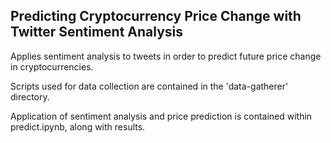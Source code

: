 ## Predicting Cryptocurrency Price Change with Twitter Sentiment Analysis

Applies sentiment analysis to tweets in order to predict future price change in cryptocurrencies.

Scripts used for data collection are contained in the 'data-gatherer' directory.

Application of sentiment analysis and price prediction is contained within predict.ipynb, along with results.
